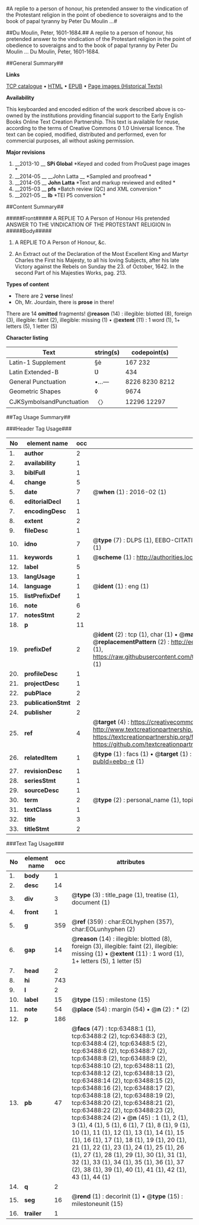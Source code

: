 #A replie to a person of honour, his pretended answer to the vindication of the Protestant religion in the point of obedience to soveraigns and to the book of papal tyranny by Peter Du Moulin ...#

##Du Moulin, Peter, 1601-1684.##
A replie to a person of honour, his pretended answer to the vindication of the Protestant religion in the point of obedience to soveraigns and to the book of papal tyranny by Peter Du Moulin ...
Du Moulin, Peter, 1601-1684.

##General Summary##

**Links**

[TCP catalogue](http://www.ota.ox.ac.uk/tcp/)  • 
[HTML](http://tei.it.ox.ac.uk/tcp/Texts-HTML/free/A36/A36852.html)  • 
[EPUB](http://tei.it.ox.ac.uk/tcp/Texts-EPUB/free/A36/A36852.epub) • 
[Page images (Historical Texts)](https://historicaltexts.jisc.ac.uk/eebo-12572052e)

**Availability**

This keyboarded and encoded edition of the work described above is co-owned by the
    institutions providing financial support to the Early English Books Online Text Creation
    Partnership. This text is available for reuse, according to the terms of  Creative Commons 0 1.0 Universal
    licence. The text can be copied, modified, distributed and performed, even for commercial
    purposes, all without asking permission.

**Major revisions**

1. __2013-10 __ __SPi Global__ *Keyed and coded from ProQuest page images *
1. __2014-05 __ __John Latta __ *Sampled and proofread *
1. __2014-05 __ __John Latta__ *Text and markup reviewed and edited *
1. __2015-03 __ __pfs__ *Batch review (QC) and XML conversion *
1. __2021-05 __ __lb__ *TEI P5 conversion *

##Content Summary##

#####Front#####
A REPLIE TO A Person of Honour His pretended ANSWER TO THE VINDICATION OF THE PROTESTANT RELIGION In
#####Body#####

1. A REPLIE TO A Person of Honour, &c.

1. An Extract out of the Declaration of the Most Excellent King and Martyr Charles the First his Majesty, to all his loving Subjects, after his late Victory against the Rebels on Sunday the 23. of October, 1642. In the second Part of his Majesties Works, pag. 213.

**Types of content**

  * There are 2 **verse** lines!
  * Oh, Mr. Jourdain, there is **prose** in there!

There are 14 **omitted** fragments! 
 @__reason__ (14) : illegible: blotted (8), foreign (3), illegible: faint (2), illegible: missing (1)  •  @__extent__ (11) : 1 word (1), 1+ letters (5), 1 letter (5)

**Character listing**


|Text|string(s)|codepoint(s)|
|---|---|---|
|Latin-1 Supplement|§è|167 232|
|Latin Extended-B|Ʋ|434|
|General Punctuation|•…—|8226 8230 8212|
|Geometric Shapes|◊|9674|
|CJKSymbolsandPunctuation|〈〉|12296 12297|

##Tag Usage Summary##

###Header Tag Usage###

|No|element name|occ|attributes|
|---|---|---|---|
|1.|__author__|2||
|2.|__availability__|1||
|3.|__biblFull__|1||
|4.|__change__|5||
|5.|__date__|7| @__when__ (1) : 2016-02 (1)|
|6.|__editorialDecl__|1||
|7.|__encodingDesc__|1||
|8.|__extent__|2||
|9.|__fileDesc__|1||
|10.|__idno__|7| @__type__ (7) : DLPS (1), EEBO-CITATION (1), VID (1), EEBO-PROQUEST (1), STC (2), OCLC (1)|
|11.|__keywords__|1| @__scheme__ (1) : http://authorities.loc.gov/ (1)|
|12.|__label__|5||
|13.|__langUsage__|1||
|14.|__language__|1| @__ident__ (1) : eng (1)|
|15.|__listPrefixDef__|1||
|16.|__note__|6||
|17.|__notesStmt__|2||
|18.|__p__|11||
|19.|__prefixDef__|2| @__ident__ (2) : tcp (1), char (1)  •  @__matchPattern__ (2) : ([0-9\-]+):([0-9IVX]+) (1), (.+) (1)  •  @__replacementPattern__ (2) : http://eebo.chadwyck.com/downloadtiff?vid=$1&page=$2 (1), https://raw.githubusercontent.com/textcreationpartnership/Texts/master/tcpchars.xml#$1 (1)|
|20.|__profileDesc__|1||
|21.|__projectDesc__|1||
|22.|__pubPlace__|2||
|23.|__publicationStmt__|2||
|24.|__publisher__|2||
|25.|__ref__|4| @__target__ (4) : https://creativecommons.org/publicdomain/zero/1.0/ (1), http://www.textcreationpartnership.org/docs/. (1), https://textcreationpartnership.org/faq/#faq05 (1), https://github.com/textcreationpartnership (1)|
|26.|__relatedItem__|1| @__type__ (1) : facs (1)  •  @__target__ (1) : https://data.historicaltexts.jisc.ac.uk/view?pubId=eebo-e (1)|
|27.|__revisionDesc__|1||
|28.|__seriesStmt__|1||
|29.|__sourceDesc__|1||
|30.|__term__|2| @__type__ (2) : personal_name (1), topical_term (1)|
|31.|__textClass__|1||
|32.|__title__|3||
|33.|__titleStmt__|2||


###Text Tag Usage###

|No|element name|occ|attributes|
|---|---|---|---|
|1.|__body__|1||
|2.|__desc__|14||
|3.|__div__|3| @__type__ (3) : title_page (1), treatise (1), document (1)|
|4.|__front__|1||
|5.|__g__|359| @__ref__ (359) : char:EOLhyphen (357), char:EOLunhyphen (2)|
|6.|__gap__|14| @__reason__ (14) : illegible: blotted (8), foreign (3), illegible: faint (2), illegible: missing (1)  •  @__extent__ (11) : 1 word (1), 1+ letters (5), 1 letter (5)|
|7.|__head__|2||
|8.|__hi__|743||
|9.|__l__|2||
|10.|__label__|15| @__type__ (15) : milestone (15)|
|11.|__note__|54| @__place__ (54) : margin (54)  •  @__n__ (2) : * (2)|
|12.|__p__|186||
|13.|__pb__|47| @__facs__ (47) : tcp:63488:1 (1), tcp:63488:2 (2), tcp:63488:3 (2), tcp:63488:4 (2), tcp:63488:5 (2), tcp:63488:6 (2), tcp:63488:7 (2), tcp:63488:8 (2), tcp:63488:9 (2), tcp:63488:10 (2), tcp:63488:11 (2), tcp:63488:12 (2), tcp:63488:13 (2), tcp:63488:14 (2), tcp:63488:15 (2), tcp:63488:16 (2), tcp:63488:17 (2), tcp:63488:18 (2), tcp:63488:19 (2), tcp:63488:20 (2), tcp:63488:21 (2), tcp:63488:22 (2), tcp:63488:23 (2), tcp:63488:24 (2)  •  @__n__ (45) : 1 (1), 2 (1), 3 (1), 4 (1), 5 (1), 6 (1), 7 (1), 8 (1), 9 (1), 10 (1), 11 (1), 12 (1), 13 (1), 14 (1), 15 (1), 16 (1), 17 (1), 18 (1), 19 (1), 20 (1), 21 (1), 22 (1), 23 (1), 24 (1), 25 (1), 26 (1), 27 (1), 28 (1), 29 (1), 30 (1), 31 (1), 32 (1), 33 (1), 34 (1), 35 (1), 36 (1), 37 (2), 38 (1), 39 (1), 40 (1), 41 (1), 42 (1), 43 (1), 44 (1)|
|14.|__q__|2||
|15.|__seg__|16| @__rend__ (1) : decorInit (1)  •  @__type__ (15) : milestoneunit (15)|
|16.|__trailer__|1||
